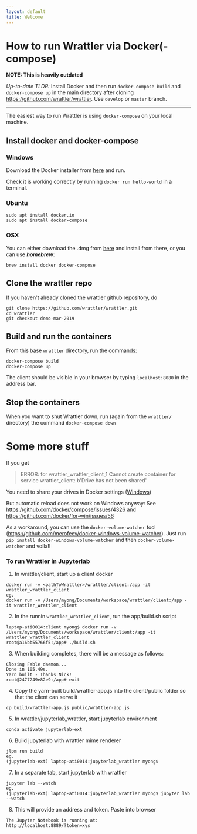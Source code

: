 ```yaml
---
layout: default
title: Welcome
---
```


# How to run Wrattler via Docker(-compose)

**NOTE: This is heavily outdated**

_Up-to-date TLDR:_ Install Docker and then run `docker-compose build`
and `docker-compose up` in the main directory after cloning
https://github.com/wrattler/wrattler. Use `develop` or `master` branch.

---

The easiest way to run Wrattler is using `docker-compose` on your local machine.


## Install docker and docker-compose

### Windows

Download the Docker installer from [here](https://hub.docker.com/editions/community/docker-ce-desktop-windows) and run.

Check it is working correctly by running ```docker run hello-world``` in a terminal.

### Ubuntu

```
sudo apt install docker.io
sudo apt install docker-compose
```

### OSX

You can either download the .dmg from [here](https://hub.docker.com/editions/community/docker-ce-desktop-mac) and install from there, or you can use ***homebrew***:
```
brew install docker docker-compose
```

## Clone the wrattler repo

If you haven't already cloned the wrattler github repository, do
```
git clone https://github.com/wrattler/wrattler.git
cd wrattler
git checkout demo-mar-2019
```

## Build and run the containers

From this base `wrattler` directory, run the commands:
```
docker-compose build
docker-compose up
```

The client should be visible in your browser by typing ```localhost:8080``` in the address bar.

## Stop the containers

When you want to shut Wrattler down, run (again from the `wrattler/` directory)  the command
```docker-compose down```

# Some more stuff


If you get

> ERROR: for wrattler_wrattler_client_1  Cannot create container for service wrattler_client: b'Drive has not been shared'

You need to share your drives in Docker settings ([Windows](https://blogs.msdn.microsoft.com/stevelasker/2016/06/14/configuring-docker-for-windows-volumes/))

But automatic reload does not work on Windows anyway:
See https://github.com/docker/compose/issues/4326 and https://github.com/docker/for-win/issues/56

As a workaround, you can use the `docker-volume-watcher` tool (https://github.com/merofeev/docker-windows-volume-watcher).
Just run `pip install docker-windows-volume-watcher` and then `docker-volume-watcher` and voila!!

### To run Wrattler in Jupyterlab

1. In wrattler/client, start up a client docker

  ```
  docker run -v <pathToWrattler>/wrattler/client:/app -it wrattler_wrattler_client
  eg.
  docker run -v /Users/myong/Documents/workspace/wrattler/client:/app -it wrattler_wrattler_client
  ```

2. In the runnin `wrattler_wrattler_client`, run the app/build.sh script
```
laptop-ati0014:client myong$ docker run -v /Users/myong/Documents/workspace/wrattler/client:/app -it wrattler_wrattler_client
root@a16bb55766f5:/app# ./build.sh
```

3. When building completes, there will be a message as follows:

```
Closing Fable daemon...
Done in 105.49s.
Yarn built - Thanks Nick!
root@2477249e82e9:/app# exit
```

4. Copy the yarn-built build/wrattler-app.js into the client/public folder so that the client can serve it
```
cp build/wrattler-app.js public/wrattler-app.js
```

5. In wrattler/jupyterlab_wrattler, start jupyterlab environment
```
conda activate jupyterlab-ext
```

6. Build jupyterlab with wrattler mime renderer
```
jlpm run build
eg.
(jupyterlab-ext) laptop-ati0014:jupyterlab_wrattler myong$
```

7. In a separate tab, start jupyterlab with wrattler
```
jupyter lab --watch
eg.
(jupyterlab-ext) laptop-ati0014:jupyterlab_wrattler myong$ jupyter lab --watch
```

8. This will provide an address and token. Paste into browser
```
The Jupyter Notebook is running at:
http://localhost:8889/?token=xys
```
